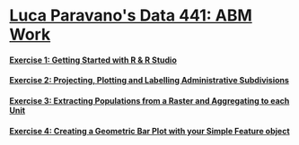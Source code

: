 # [Luca Paravano's Data 441: ABM Work](https://ly-paravano.github.io/ABM/)

#### [Exercise 1: Getting Started with R & R Studio](Exercise1.md)
#### [Exercise 2: Projecting, Plotting and Labelling Administrative Subdivisions](Exercise2.md)
#### [Exercise 3: Extracting Populations from a Raster and Aggregating to each Unit](Exercise3.md)
#### [Exercise 4: Creating a Geometric Bar Plot with your Simple Feature object](Exercise4.md)


